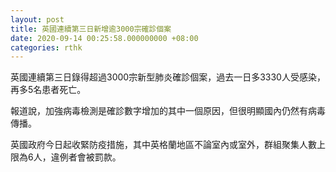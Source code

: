 ```yaml
---
layout: post
title: 英國連續第三日新增逾3000宗確診個案
date: 2020-09-14 00:25:58.000000000 +08:00
categories: rthk
---
```


英國連續第三日錄得超過3000宗新型肺炎確診個案，過去一日多3330人受感染，再多5名患者死亡。

報道說，加強病毒檢測是確診數字增加的其中一個原因，但很明顯國內仍然有病毒傳播。

英國政府今日起收緊防疫措施，其中英格蘭地區不論室內或室外，群組聚集人數上限為6人，違例者會被罰款。
